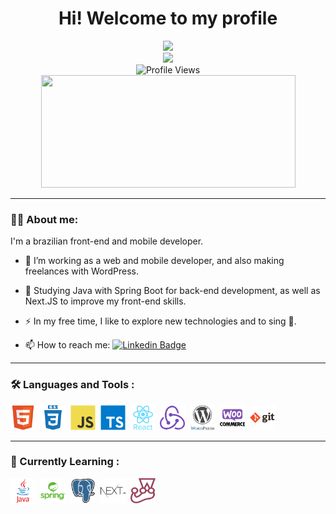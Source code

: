 <div align="center">
  <h1>Hi! Welcome to my profile</h1>
</div>

<div height="24"></div>

<div align="center">
  <img src="https://media.giphy.com/media/lP8xu5t2DLGG045H8F/giphy.gif" width=100 />
</div>

<div align="center">
  <a href="https://www.linkedin.com/in/gustavoszilagyi/?locale=en_US" target="_blank" >
    <img src="https://img.shields.io/badge/LinkedIn-blue?logo=linkedin&logoColor=white&style=for-the-badge" />
  </a>
</div>

<div align="center">
  <img src="https://komarev.com/ghpvc/?username=GustavoSzi&style=flat-square&color=blue" alt="Profile Views"/>
</div>


<div align="center">
  <img width="407em" height="180em" src="https://github-readme-stats.vercel.app/api/top-langs/?username=GustavoSzi&layout=compact&langs_count=7&theme=dracula"/>
</div>

---

### :man_technologist: About me:
  I'm a brazilian front-end and mobile developer.
  
- :telescope: I’m working as a web and mobile developer, and also making freelances with WordPress.

- :seedling: Studying Java with Spring Boot for back-end development, as well as Next.JS to improve my front-end skills.

- :zap: In my free time, I like to explore new technologies and to sing :microphone:.

- :mailbox: How to reach me: [![Linkedin Badge](https://img.shields.io/badge/-GustavoSzilagyi-blue?style=flat&logo=Linkedin&logoColor=white)](https://www.linkedin.com/in/gustavoszilagyi/?locale=en_US)
  
 ---

### :hammer_and_wrench: Languages and Tools :

<div>
  <img src="https://github.com/devicons/devicon/blob/master/icons/html5/html5-original.svg" title="HTML5" alt="HTML" width="40" height="40"/>&nbsp;
  <img src="https://github.com/devicons/devicon/blob/master/icons/css3/css3-plain-wordmark.svg"  title="CSS3" alt="CSS" width="40" height="40"/>&nbsp;
  <img src="https://github.com/devicons/devicon/blob/master/icons/javascript/javascript-original.svg" title="JavaScript" alt="JavaScript" width="40" height="40"/>&nbsp;
  <img src="https://github.com/devicons/devicon/blob/master/icons/typescript/typescript-original.svg" title="TypeScript" alt="TypeScript" width="40" height="40"/>&nbsp;
  <img src="https://github.com/devicons/devicon/blob/master/icons/react/react-original-wordmark.svg" title="React" alt="React" width="40" height="40"/>&nbsp;
  <img src="https://github.com/devicons/devicon/blob/master/icons/redux/redux-original.svg" title="Redux" alt="Redux " width="40" height="40"/>&nbsp;
  <img src="https://github.com/devicons/devicon/blob/master/icons/wordpress/wordpress-original.svg" title="WordPress" alt="WordPress" width="40" height="40"/>&nbsp;
  <img src="https://github.com/devicons/devicon/blob/master/icons/woocommerce/woocommerce-original-wordmark.svg" title="WooCommerce" alt="WooCommerce" width="40" height="40"/>&nbsp;
  <img src="https://github.com/devicons/devicon/blob/master/icons/git/git-original-wordmark.svg" title="Git" **alt="Git" width="40" height="40"/>
</div>

 ---

### :open_book: Currently Learning :

<div>
  <img src="https://github.com/devicons/devicon/blob/master/icons/java/java-original-wordmark.svg" title="Java" alt="Java" width="40" height="40"/>&nbsp;
  <img src="https://github.com/devicons/devicon/blob/master/icons/spring/spring-original-wordmark.svg" title="Spring" alt="Spring" width="40" height="40"/>&nbsp;
  <img src="https://github.com/devicons/devicon/blob/master/icons/postgresql/postgresql-original.svg" title="PostgreSQL" alt="PostgreSQL" width="40" height="40"/>&nbsp;
  <img src="https://github.com/devicons/devicon/blob/master/icons/nextjs/nextjs-original-wordmark.svg" title="Next" alt="Next" width="40" height="40"/>&nbsp;
  <img src="https://github.com/devicons/devicon/blob/master/icons/jest/jest-plain.svg" title="Jest" alt="Jest" width="40" height="40"/>
</div>

